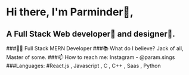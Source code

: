 
# Hi there, I'm Parminder👦,
## A Full Stack Web developer🎯 and designer🎨.

 ###👨‍💻 Full Stack MERN Developer
 ###📚 What do I believe? Jack of all, Master of some.
 ###📫 How to reach me: Instagram - @param.sings
 ###Languages:
     #React.js , Javascript , C  , C++ , Saas , Python

